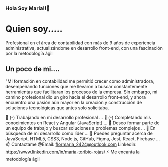 ### Hola Soy Maria!!👋

# Quien soy.....
Profesional en el área de contabilidad con más de 9 años de experiencia administrativa,
actualizándome en desarrollo front-end, con una fascinación por la metodología ágil

## Un poco de mi.... 
"Mi formación en contabilidad me permitió crecer como administradora, desempeñando funciones que 
me llevaron a buscar constantemente herramientas que facilitaran los procesos de la empresa. Sin
embargo, mi camino profesional dio un giro hacia el desarrollo front-end, y ahora encuentro una
pasión aún mayor en la creación y construcción de soluciones tecnológicas que antes solo solicitaba. 

🔭 (-) Trabajando en mi desarrollo profesional ...
🌱 (-) Completando mis conocimientos en React y Angular (JavaScript) ...
👯 Deseo formar parte de un equipo de trabajo y buscar soluciones a problemas complejos ...
🤔 En búsqueda de mi desarrollo como líder ...
💬 Puedes preguntar acerca de JavaScript, HTML5, CSS3, Node.js, GitHub, Figma, Jest, React, Firebase ...
📫 Contactame  @Email: flormaria_2424@outlook.com
               Linkedin: https://www.linkedin.com/in/maria-toribio-rojas/
⚡ Me encanta la metodología ágil

